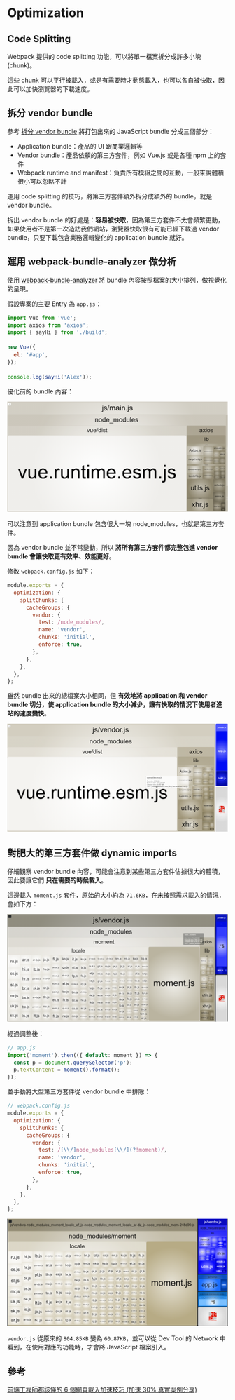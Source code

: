 # Optimization

## Code Splitting

Webpack 提供的 code splitting 功能，可以將單一檔案拆分成許多小塊 (chunk)。

這些 chunk 可以平行被載入，或是有需要時才動態載入，也可以各自被快取，因此可以加快瀏覽器的下載速度。

## 拆分 vendor bundle

參考 [拆分 vendor bundle](https://shubo.io/optimize-loading-speed/#%E6%8B%86%E5%88%86-vendor-bundle) 將打包出來的 JavaScript bundle 分成三個部分：

- Application bundle：產品的 UI 跟商業邏輯等
- Vendor bundle：產品依賴的第三方套件，例如 Vue.js 或是各種 npm 上的套件
- Webpack runtime and manifest：負責所有模組之間的互動，一般來說體積很小可以忽略不計

運用 code splitting 的技巧，將第三方套件額外拆分成額外的 bundle，就是 vendor bundle。

拆出 vendor bundle 的好處是：**容易被快取**，因為第三方套件不太會頻繁更動，如果使用者不是第一次造訪我們網站，瀏覽器快取很有可能已經下載過 vendor bundle，只要下載包含業務邏輯變化的 application bundle 就好。

## 運用 webpack-bundle-analyzer 做分析

使用 [webpack-bundle-analyzer](https://github.com/webpack-contrib/webpack-bundle-analyzer) 將 bundle 內容按照檔案的大小排列，做視覺化的呈現。

假設專案的主要 Entry 為 `app.js`：

```js
import Vue from 'vue';
import axios from 'axios';
import { sayHi } from './build';

new Vue({
  el: '#app',
});

console.log(sayHi('Alex'));
```

優化前的 bundle 內容：

![before analyzer](./images/optimization-before.png)

可以注意到 application bundle 包含很大一塊 node_modules，也就是第三方套件。

因為 vendor bundle 並不常變動，所以 **將所有第三方套件都完整包進 vendor bundle 會讓快取更有效率、效能更好**。

修改 `webpack.config.js` 如下：

```js
module.exports = {
  optimization: {
    splitChunks: {
      cacheGroups: {
        vendor: {
          test: /node_modules/,
          name: 'vendor',
          chunks: 'initial',
          enforce: true,
        },
      },
    },
  },
};
```

雖然 bundle 出來的總檔案大小相同，但 **有效地將 application 和 vendor bundle 切分，使 application bundle 的大小減少，讓有快取的情況下使用者進站的速度變快**。

![before analyzer](./images/optimization-after.png)

## 對肥大的第三方套件做 dynamic imports

仔細觀察 vendor bundle 內容，可能會注意到某些第三方套件佔據很大的體積，因此要讓它們 **只在需要的時候載入**。

這邊載入 `moment.js` 套件，原始的大小約為 `71.6KB`，在未按照需求載入的情況，會如下方：

![before dynamic import](./images/dynamic-import-before.png)

經過調整後：

```js
// app.js
import('moment').then(({ default: moment }) => {
  const p = document.querySelector('p');
  p.textContent = moment().format();
});
```

並手動將大型第三方套件從 vendor bundle 中排除：

```js
// webpack.config.js
module.exports = {
  optimization: {
    splitChunks: {
      cacheGroups: {
        vendor: {
          test: /[\\/]node_modules[\\/](?!moment)/,
          name: 'vendor',
          chunks: 'initial',
          enforce: true,
        },
      },
    },
  },
};
```

![after dynamic import](./images/dynamic-import-after.png)

`vendor.js` 從原來的 `804.85KB` 變為 `60.87KB`，並可以從 Dev Tool 的 Network 中看到，在使用對應的功能時，才會將 JavaScript 檔案引入。

## 參考

[前端工程師都該懂的 6 個網頁載入加速技巧 (加速 30% 真實案例分享)](https://shubo.io/optimize-loading-speed/)
